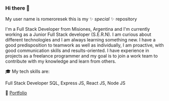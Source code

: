 ### Hi there 👋

My user name is romeroresek this is my ✨ _special_ ✨ repository<br>

I'm a Full Stack Developer from Misiones, Argentina and I'm currently working as a Junior Full Stack developer (S.E.R.N).
I am curious about different technologies and I am always learning something new.
I have a good predisposition to teamwork as well as individually, I am proactive, with good communication skills and results-oriented.
I have experience in projects as a freelance programmer and my goal is to join a work team to contribute with my knowledge and learn from others.

🎓 My tech skills are:

Full Stack Developer SQL, Express JS, React JS, Node JS

💼 [Portfolio](https://portafolio.ar)
